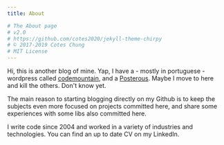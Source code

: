 ```yaml
---
title: About

# The About page
# v2.0
# https://github.com/cotes2020/jekyll-theme-chirpy
# © 2017-2019 Cotes Chung
# MIT License
---
```


Hi, this is another blog of mine. Yap, I have a - mostly in portuguese - wordpress called [codemountain](http://codemountain.wordpress.com), and a [Posterous](http://posterous.com/paulosuzart). Maybe I move to here and kill the others. Don't know yet.

The main reason to starting blogging directly on my Github is to keep the subjects even more focused on projects committed here, and share some experiences with some libs also committed here.

I write code since 2004 and worked in a variety of industries and technologies. You can find an up to date CV on my LinkedIn.
